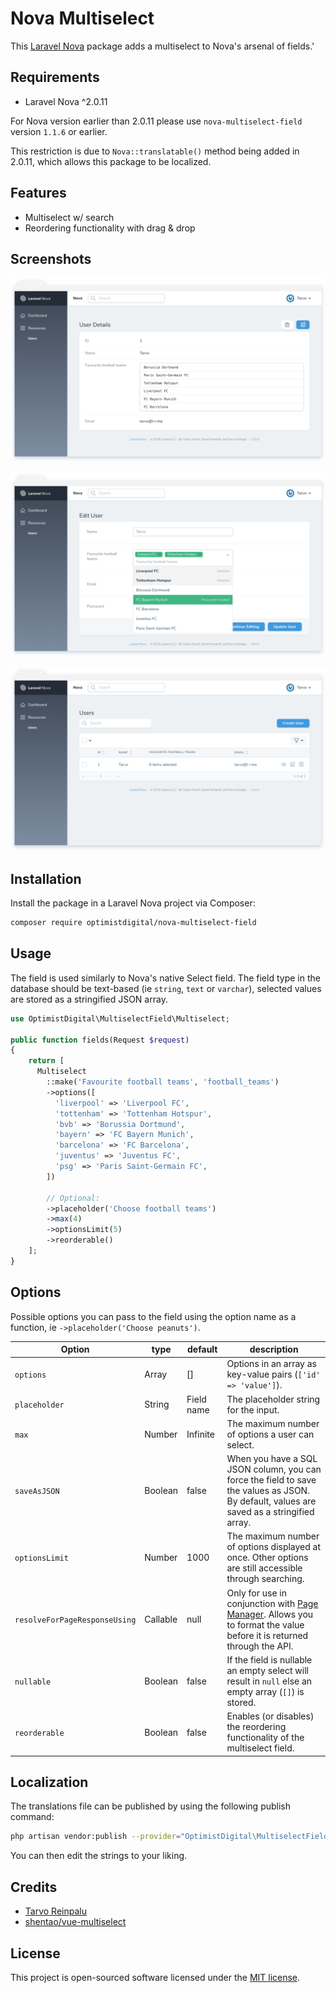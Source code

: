 # Nova Multiselect

This [Laravel Nova](https://nova.laravel.com) package adds a multiselect to Nova's arsenal of fields.'

## Requirements

- Laravel Nova ^2.0.11

For Nova version earlier than 2.0.11 please use `nova-multiselect-field` version `1.1.6` or earlier.

This restriction is due to `Nova::translatable()` method being added in 2.0.11, which allows this package to be localized.

## Features

- Multiselect w/ search
- Reordering functionality with drag & drop

## Screenshots

![Detail View](docs/detail.png)

![Form View](docs/form.png)

![Index View](docs/index.png)

## Installation

Install the package in a Laravel Nova project via Composer:

```bash
composer require optimistdigital/nova-multiselect-field
```

## Usage

The field is used similarly to Nova's native Select field. The field type in the database should be text-based (ie `string`, `text` or `varchar`), selected values are stored as a stringified JSON array.

```php
use OptimistDigital\MultiselectField\Multiselect;

public function fields(Request $request)
{
    return [
      Multiselect
        ::make('Favourite football teams', 'football_teams')
        ->options([
          'liverpool' => 'Liverpool FC',
          'tottenham' => 'Tottenham Hotspur',
          'bvb' => 'Borussia Dortmund',
          'bayern' => 'FC Bayern Munich',
          'barcelona' => 'FC Barcelona',
          'juventus' => 'Juventus FC',
          'psg' => 'Paris Saint-Germain FC',
        ])

        // Optional:
        ->placeholder('Choose football teams')
        ->max(4)
        ->optionsLimit(5)
        ->reorderable()
    ];
}
```

## Options

Possible options you can pass to the field using the option name as a function, ie `->placeholder('Choose peanuts')`.

| Option                        | type     | default    | description                                                                                                                                                                  |
| ----------------------------- | -------- | ---------- | ---------------------------------------------------------------------------------------------------------------------------------------------------------------------------- |
| `options`                     | Array    | []         | Options in an array as key-value pairs (`['id' => 'value']`).                                                                                                                |
| `placeholder`                 | String   | Field name | The placeholder string for the input.                                                                                                                                        |
| `max`                         | Number   | Infinite   | The maximum number of options a user can select.                                                                                                                             |
| `saveAsJSON`                  | Boolean  | false      | When you have a SQL JSON column, you can force the field to save the values as JSON. By default, values are saved as a stringified array.                                    |
| `optionsLimit`                | Number   | 1000       | The maximum number of options displayed at once. Other options are still accessible through searching.                                                                       |
| `resolveForPageResponseUsing` | Callable | null       | Only for use in conjunction with [Page Manager](https://github.com/optimistdigital/nova-page-manager). Allows you to format the value before it is returned through the API. |
| `nullable`                    | Boolean  | false      | If the field is nullable an empty select will result in `null` else an empty array (`[]`) is stored.                                                                         |
| `reorderable`                 | Boolean  | false      | Enables (or disables) the reordering functionality of the multiselect field.                                                                                                 |

## Localization

The translations file can be published by using the following publish command:

```bash
php artisan vendor:publish --provider="OptimistDigital\MultiselectField\FieldServiceProvider" --tag="translations"
```

You can then edit the strings to your liking.

## Credits

- [Tarvo Reinpalu](https://github.com/Tarpsvo)
- [shentao/vue-multiselect](https://vue-multiselect.js.org)

## License

This project is open-sourced software licensed under the [MIT license](LICENSE.md).
